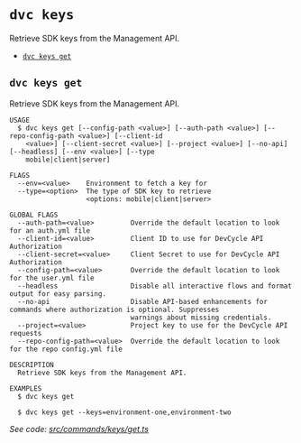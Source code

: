 `dvc keys`
==========

Retrieve SDK keys from the Management API.

* [`dvc keys get`](#dvc-keys-get)

## `dvc keys get`

Retrieve SDK keys from the Management API.

```
USAGE
  $ dvc keys get [--config-path <value>] [--auth-path <value>] [--repo-config-path <value>] [--client-id
    <value>] [--client-secret <value>] [--project <value>] [--no-api] [--headless] [--env <value>] [--type
    mobile|client|server]

FLAGS
  --env=<value>    Environment to fetch a key for
  --type=<option>  The type of SDK key to retrieve
                   <options: mobile|client|server>

GLOBAL FLAGS
  --auth-path=<value>         Override the default location to look for an auth.yml file
  --client-id=<value>         Client ID to use for DevCycle API Authorization
  --client-secret=<value>     Client Secret to use for DevCycle API Authorization
  --config-path=<value>       Override the default location to look for the user.yml file
  --headless                  Disable all interactive flows and format output for easy parsing.
  --no-api                    Disable API-based enhancements for commands where authorization is optional. Suppresses
                              warnings about missing credentials.
  --project=<value>           Project key to use for the DevCycle API requests
  --repo-config-path=<value>  Override the default location to look for the repo config.yml file

DESCRIPTION
  Retrieve SDK keys from the Management API.

EXAMPLES
  $ dvc keys get

  $ dvc keys get --keys=environment-one,environment-two
```

_See code: [src/commands/keys/get.ts](https://github.com/DevCycleHQ/cli/blob/v5.13.0/src/commands/keys/get.ts)_
